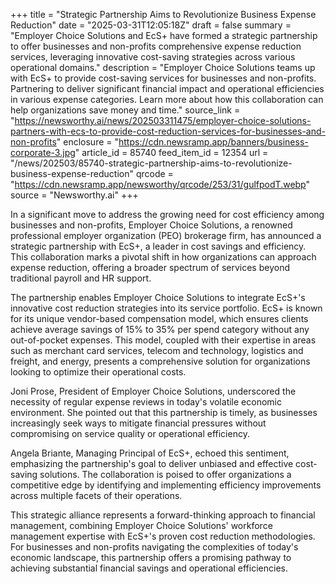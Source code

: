 +++
title = "Strategic Partnership Aims to Revolutionize Business Expense Reduction"
date = "2025-03-31T12:05:18Z"
draft = false
summary = "Employer Choice Solutions and EcS+ have formed a strategic partnership to offer businesses and non-profits comprehensive expense reduction services, leveraging innovative cost-saving strategies across various operational domains."
description = "Employer Choice Solutions teams up with EcS+ to provide cost-saving services for businesses and non-profits. Partnering to deliver significant financial impact and operational efficiencies in various expense categories. Learn more about how this collaboration can help organizations save money and time."
source_link = "https://newsworthy.ai/news/202503311475/employer-choice-solutions-partners-with-ecs-to-provide-cost-reduction-services-for-businesses-and-non-profits"
enclosure = "https://cdn.newsramp.app/banners/business-corporate-3.jpg"
article_id = 85740
feed_item_id = 12354
url = "/news/202503/85740-strategic-partnership-aims-to-revolutionize-business-expense-reduction"
qrcode = "https://cdn.newsramp.app/newsworthy/qrcode/253/31/gulfpodT.webp"
source = "Newsworthy.ai"
+++

<p>In a significant move to address the growing need for cost efficiency among businesses and non-profits, Employer Choice Solutions, a renowned professional employer organization (PEO) brokerage firm, has announced a strategic partnership with EcS+, a leader in cost savings and efficiency. This collaboration marks a pivotal shift in how organizations can approach expense reduction, offering a broader spectrum of services beyond traditional payroll and HR support.</p><p>The partnership enables Employer Choice Solutions to integrate EcS+'s innovative cost reduction strategies into its service portfolio. EcS+ is known for its unique vendor-based compensation model, which ensures clients achieve average savings of 15% to 35% per spend category without any out-of-pocket expenses. This model, coupled with their expertise in areas such as merchant card services, telecom and technology, logistics and freight, and energy, presents a comprehensive solution for organizations looking to optimize their operational costs.</p><p>Joni Prose, President of Employer Choice Solutions, underscored the necessity of regular expense reviews in today's volatile economic environment. She pointed out that this partnership is timely, as businesses increasingly seek ways to mitigate financial pressures without compromising on service quality or operational efficiency.</p><p>Angela Briante, Managing Principal of EcS+, echoed this sentiment, emphasizing the partnership's goal to deliver unbiased and effective cost-saving solutions. The collaboration is poised to offer organizations a competitive edge by identifying and implementing efficiency improvements across multiple facets of their operations.</p><p>This strategic alliance represents a forward-thinking approach to financial management, combining Employer Choice Solutions' workforce management expertise with EcS+'s proven cost reduction methodologies. For businesses and non-profits navigating the complexities of today's economic landscape, this partnership offers a promising pathway to achieving substantial financial savings and operational efficiencies.</p>